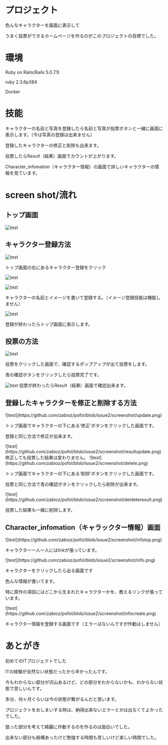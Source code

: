<h1>プロジェクト</h1>
<p>色んなキャラクターを画面に表示して</p>
<p>うまく投票ができるホームページを作るのがこのプロジェクトの目標でした。</p>

<h1>環境</h1>

<p>Ruby on Rails(Rails 5.0.7.1)</p>
<p>ruby 2.3.6p384</p>
<p>Docker</p>

<h1>技能</h1>
<p>キャラクターの名前と写真を登録したら名前と写真が投票ボタンと一緒に画面に表示します。（今は写真の登録は出来ません）</p>
  <p>登録したキャラクターの修正と削除も出来ます。</p>
<p>投票したらResult（結果）画面でカウントが上がります。</p>
<p>Character_infomation（キャラクター情報）の画面で詳しいキャラクターの情報を見ています。</p>

<h1>screen shot/流れ</h1>
<h2>トップ画面</h2>

![test](https://github.com/zabioz/pofol/blob/issue2/screenshot/top.png)

  <h2>キャラクター登録方法</h2>
  
  ![test](https://github.com/zabioz/pofol/blob/issue2/screenshot/right.png)

<p>トップ画面の右にあるキャラクター登録をクリック</p>

  
![test](https://github.com/zabioz/pofol/blob/issue2/screenshot/create1.png)

  
  
![test](https://github.com/zabioz/pofol/blob/issue2/screenshot/create2.png)

  
  
  <p>キャラクターの名前とイメージを書いて登録する。（イメージ登録技能は機能しません）</p>
  
![test](https://github.com/zabioz/pofol/blob/issue2/screenshot/testtop.png)

  登録が終わったらトップ画面に表示します。
  
<h2>投票の方法</h2>

![test](https://github.com/zabioz/pofol/blob/issue2/screenshot/testtop2.png)

<p>投票をクリックした画面で、確認するポップアップが出て投票をします。</p>
<p>青の確認ボタンをクリックしたら投票完了です。</p>

![test](https://github.com/zabioz/pofol/blob/issue2/screenshot/result1.png)
    投票が終わったらResult（結果）画面で確認出来ます。
  
<h2>登録したキャラクターを修正と削除する方法</h2>
  ![test](https://github.com/zabioz/pofol/blob/issue2/screenshot/update.png)

  <p>トップ画面でキャラクターの下にある'修正'ボタンをクリックした画面です。</p>
  <p>登録と同じ方法で修正が出来ます。</p>
![test](https://github.com/zabioz/pofol/blob/issue2/screenshot/resultupdate.png)
    修正しても投票した結果は変わりません。
![test](https://github.com/zabioz/pofol/blob/issue2/screenshot/delete.png)
   <p>トップ画面でキャラクターの下にある'削除'ボタンをクリックした画面です。</p>
     <p>投票と同じ方法で青の確認ボタンをクリックしたら削除が出来ます。</p>
       ![test](https://github.com/zabioz/pofol/blob/issue2/screenshot/deldeteresult.png)
       <p>投票した結果も一緒に削除します。</p>
  
<h2>Character_infomation（キャラックター情報）画面</h2>
![test](https://github.com/zabioz/pofol/blob/issue2/screenshot/infotop.png)
<p>キャラクター一人一人にはlinkが張っています。</p>
![test](https://github.com/zabioz/pofol/blob/issue2/screenshot/info.png)

<p>キャラクターをクリックしたら出る画面です</p>
<p>色んな情報が書いてます。</p>
  <p>特に原作の項目にはどこから生まれたキャラクターかを、教えるリンクが張っています。</p>
![test](https://github.com/zabioz/pofol/blob/issue2/screenshot/infocreate.png)

キャラクター情報を登録する画面です（エラーはないんですが作動はしません）


<h1>あとがき</h1>
<p>初めてのITプロジェクトでした</p>
<p>ITの経験が全然ない状態だったから辛かったんです。</p>
<p>今もわからない部分が沢山あるけど、どの部分をわからないかも、わからない状態で苦しいんです。</p>
<p>多分、何ヶ月ぐらいは今の状態が繋がるんだと思います。</p>
<p>プロジェクトをおしまいする時は、納得出来ないエラーとかは出なくてよかったでした。</p>
<p>狙った部分を考えて綺麗に作動するのを作るのは面白いでした。</p>
<p>出来ない部分も結構あったけど勉強する時間も苦しいけど楽しい時間でした。</p>
